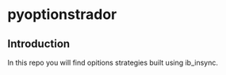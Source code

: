 # pyoptionstrador

## Introduction
In this repo you will find opitions strategies built using ib_insync.
